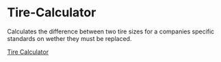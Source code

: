 # Tire-Calculator
Calculates the difference between two tire sizes for a companies specific standards on wether they must be replaced.

[Tire Calculator](https://tire-calculator-98b584.netlify.com/)
